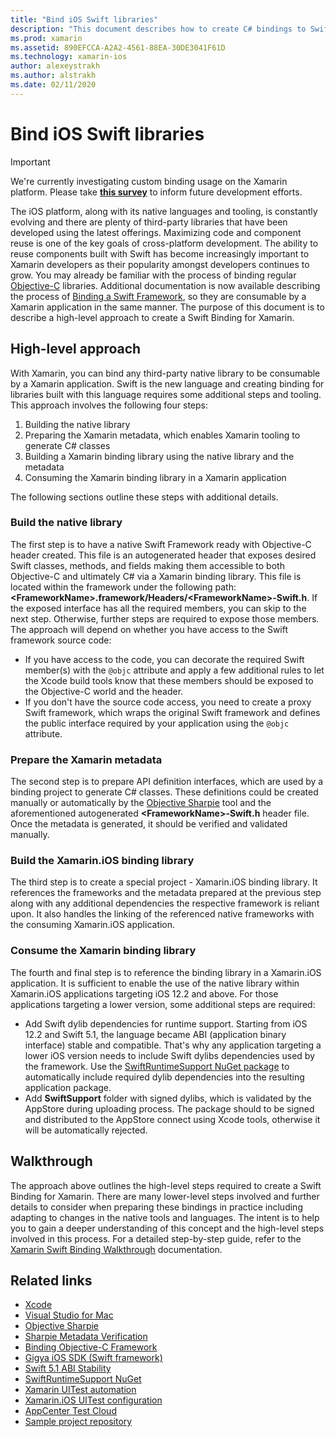 ```yaml
---
title: "Bind iOS Swift libraries"
description: "This document describes how to create C# bindings to Swift code, making it possible to consume native libraries and CocoaPods in a Xamarin.iOS application."
ms.prod: xamarin
ms.assetid: 890EFCCA-A2A2-4561-88EA-30DE3041F61D
ms.technology: xamarin-ios
author: alexeystrakh
ms.author: alstrakh
ms.date: 02/11/2020
---
```


# Bind iOS Swift libraries

> [!IMPORTANT]
> We're currently investigating custom binding usage on the Xamarin platform. Please take [**this survey**](https://www.surveymonkey.com/r/KKBHNLT) to inform future development efforts.

The iOS platform, along with its native languages and tooling, is constantly evolving and there are plenty of third-party libraries that have been developed using the latest offerings. Maximizing code and component reuse is one of the key goals of cross-platform development. The ability to reuse components built with Swift has become increasingly important to Xamarin developers as their popularity amongst developers continues to grow. You may already be familiar with the process of binding regular [Objective-C](../binding-objective-c/walkthrough.md) libraries. Additional documentation is now available describing the process of [Binding a Swift Framework](walkthrough.md), so they are consumable by a Xamarin application in the same manner. The purpose of this document is to describe a high-level approach to create a Swift Binding for Xamarin.

## High-level approach

With Xamarin, you can bind any third-party native library to be consumable by a Xamarin application. Swift is the new language and creating binding for libraries built with this language requires some additional steps and tooling. This approach involves the following four steps:

1. Building the native library
1. Preparing the Xamarin metadata, which enables Xamarin tooling to generate C# classes
1. Building a Xamarin binding library using the native library and the metadata
1. Consuming the Xamarin binding library in a Xamarin application

The following sections outline these steps with additional details.

### Build the native library

The first step is to have a native Swift Framework ready with Objective-C header created. This file is an autogenerated header that exposes desired Swift classes, methods, and fields making them accessible to both Objective-C and ultimately C# via a Xamarin binding library. This file is located within the framework under the following path: **\<FrameworkName>.framework/Headers/\<FrameworkName>-Swift.h**. If the exposed interface has all the required members, you can skip to the next step. Otherwise, further steps are required to expose those members. The approach will depend on whether you have access to the Swift framework source code:

- If you have access to the code, you can decorate the required Swift member(s) with the `@objc` attribute and apply a few additional rules to let the Xcode build tools know that these members should be exposed to the Objective-C world and the header.
- If you don't have the source code access, you need to create a proxy Swift framework, which wraps the original Swift framework and defines the public interface required by your application using the `@objc` attribute.

### Prepare the Xamarin metadata

The second step is to prepare API definition interfaces, which are used by a binding project to generate C# classes. These definitions could be created manually or automatically by the [Objective Sharpie](../../../cross-platform/macios/binding/objective-sharpie/index.md) tool and the aforementioned autogenerated **\<FrameworkName>-Swift.h** header file. Once the metadata is generated, it should be verified and validated manually.

### Build the Xamarin.iOS binding library

The third step is to create a special project - Xamarin.iOS binding library. It references the frameworks and the metadata prepared at the previous step along with any additional dependencies the respective framework is reliant upon. It also handles the linking of the referenced native frameworks with the consuming Xamarin.iOS application.

### Consume the Xamarin binding library

The fourth and final step is to reference the binding library in a Xamarin.iOS application. It is sufficient to enable the use of the native library within Xamarin.iOS applications targeting iOS 12.2 and above. For those applications targeting a lower version, some additional steps are required:

- Add Swift dylib dependencies for runtime support. Starting from iOS 12.2 and Swift 5.1, the language became ABI (application binary interface) stable and compatible. That's why any application targeting a lower iOS version needs to include Swift dylibs dependencies used by the framework. Use the [SwiftRuntimeSupport NuGet package](https://www.nuget.org/packages/Xamarin.iOS.SwiftRuntimeSupport/) to automatically include required dylib dependencies into the resulting application package.
- Add **SwiftSupport** folder with signed dylibs, which is validated by the AppStore during uploading process. The package should to be signed and distributed to the AppStore connect using Xcode tools, otherwise it will be automatically rejected.

## Walkthrough

The approach above outlines the high-level steps required to create a Swift Binding for Xamarin. There are many lower-level steps involved and further details to consider when preparing these bindings in practice including adapting to changes in the native tools and languages. The intent is to help you to gain a deeper understanding of this concept and the high-level steps involved in this process. For a detailed step-by-step guide, refer to the [Xamarin Swift Binding Walkthrough](walkthrough.md) documentation.

## Related links

- [Xcode](https://apps.apple.com/us/app/xcode/id497799835)
- [Visual Studio for Mac](https://visualstudio.microsoft.com/downloads)
- [Objective Sharpie](../../../cross-platform/macios/binding/objective-sharpie/index.md)
- [Sharpie Metadata Verification](../../../cross-platform/macios/binding/objective-sharpie/platform/verify.md)
- [Binding Objective-C Framework](../binding-objective-c/walkthrough.md)
- [Gigya iOS SDK (Swift framework)](https://developers.gigya.com/display/GD/Swift+SDK)
- [Swift 5.1 ABI Stability](https://swift.org/blog/swift-5-1-released/)
- [SwiftRuntimeSupport NuGet](https://www.nuget.org/packages/Xamarin.iOS.SwiftRuntimeSupport/)
- [Xamarin UITest automation](/appcenter/test-cloud/uitest/)
- [Xamarin.iOS UITest configuration](/appcenter/test-cloud/preparing-for-upload/xamarin-ios-uitest)
- [AppCenter Test Cloud](/appcenter/test-cloud/preparing-for-upload/xamarin-ios-uitest)
- [Sample project repository](https://github.com/xamcat/xamarin-binding-swift-framework)